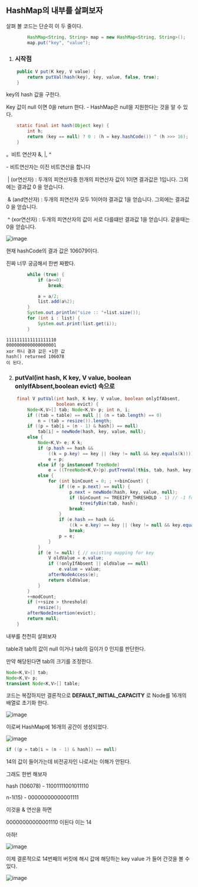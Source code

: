 ## HashMap의 내부를 살펴보자

살펴 볼 코드는 단순히 이 두 줄이다.

~~~java
		HashMap<String, String> map = new HashMap<String, String>();
		map.put("key", "value");
~~~

1. ### 시작점

```java
    public V put(K key, V value) {
        return putVal(hash(key), key, value, false, true);
    }
```

key의 hash 값을 구한다.

Key 값이 null 이면 0을 return 한다. - HashMap은 null을 지원한다는 것을 알 수 있다.

~~~java
    static final int hash(Object key) {
        int h;
        return (key == null) ? 0 : (h = key.hashCode()) ^ (h >>> 16);
    }
~~~

。비트 연산자  &, |, ^

  \- 비트연산자는 이진 비트연산을 합니다

​        | (or연산자) : 두개의 피연산자중 한개의 피연산자 값이 1이면 결과값은 1입니다. 그외에는 결과값 0 을 얻습니다.

​       & (and연산자) : 두개의 피연산자 모두 1이어야 결과값 1을 얻습니다. 그외에는 결과값 0 을 얻습니다.

​       ^ (xor연산자) : 두개의 피연산자의 값이 서로 다를떄만 결과값 1을 얻습니다. 같을때는 0을 얻습니다. 

![image](https://user-images.githubusercontent.com/33277588/73274915-ba9a7b00-4229-11ea-8d9a-8bc8ca2aa6b2.png)

현재 hashCode의 결과 값은 106079이다.

진짜 너무 궁금해서 한번 짜봤다.

~~~java
        while (true) {
            if (a<=0)
                break;

            a = a/2;
            list.add(a%2);
        }
        System.out.println("size :: "+list.size());
        for (int i : list) {
            System.out.print(list.get(i));
        }
~~~

```
1111111111111111110
0000000000000000001
xor 하니 결과 값은 +1한 값
hash() returned	106078	
이 된다.
```

2. ### putVal(**int** hash, K key, V value, **boolean** onlyIfAbsent,**boolean** evict) 속으로

```java
    final V putVal(int hash, K key, V value, boolean onlyIfAbsent,
                   boolean evict) {
        Node<K,V>[] tab; Node<K,V> p; int n, i;
        if ((tab = table) == null || (n = tab.length) == 0)
            n = (tab = resize()).length;
        if ((p = tab[i = (n - 1) & hash]) == null)
            tab[i] = newNode(hash, key, value, null);
        else {
            Node<K,V> e; K k;
            if (p.hash == hash &&
                ((k = p.key) == key || (key != null && key.equals(k))))
                e = p;
            else if (p instanceof TreeNode)
                e = ((TreeNode<K,V>)p).putTreeVal(this, tab, hash, key, value);
            else {
                for (int binCount = 0; ; ++binCount) {
                    if ((e = p.next) == null) {
                        p.next = newNode(hash, key, value, null);
                        if (binCount >= TREEIFY_THRESHOLD - 1) // -1 for 1st
                            treeifyBin(tab, hash);
                        break;
                    }
                    if (e.hash == hash &&
                        ((k = e.key) == key || (key != null && key.equals(k))))
                        break;
                    p = e;
                }
            }
            if (e != null) { // existing mapping for key
                V oldValue = e.value;
                if (!onlyIfAbsent || oldValue == null)
                    e.value = value;
                afterNodeAccess(e);
                return oldValue;
            }
        }
        ++modCount;
        if (++size > threshold)
            resize();
        afterNodeInsertion(evict);
        return null;
    }
```

내부를 천천히 살펴보자

table과 tab의 값이 null 이거나 tab의 길이가 0 인지를 판단한다.

만약 해당된다면 tab의 크기를 조정한다. 

~~~java
Node<K,V>[] tab; 
Node<K,V> p;
transient Node<K,V>[] table;
~~~

코드는 복잡하지만 결론적으로 **DEFAULT_INITIAL_CAPACITY** 로 Node를 16개의 배열로 초기화 한다.

![image](https://user-images.githubusercontent.com/33277588/73278330-c76d9d80-422e-11ea-9a10-657c39421350.png)

이로써 HashMap에 16개의 공간이 생성되었다.

![image](https://user-images.githubusercontent.com/33277588/73278520-0f8cc000-422f-11ea-9a03-e20147ca88ea.png)

```java
if ((p = tab[i = (n - 1) & hash]) == null)
```

14의 값이 들어가는데 비전공자인 나로서는 이해가 안된다.

그래도 한번 해보자



hash (106078) - 11001111001011110 

n-1(15)            - 00000000000001111

이것을 & 연산을 하면

00000000000001110 이된다 이는 14 

아하!

![image](https://user-images.githubusercontent.com/33277588/73281359-351bc880-4233-11ea-916c-7ea8a3acf772.png)

이제 결론적으로 14번째의 버킷에 해시 값에 해당하는 key value 가 들어 간것을 볼 수 있다.

![image](https://user-images.githubusercontent.com/33277588/73281442-58467800-4233-11ea-993b-f3de7774f4cd.png)

